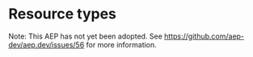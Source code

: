 # Resource types

Note: This AEP has not yet been adopted.  See https://github.com/aep-dev/aep.dev/issues/56 for more information.
